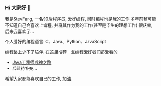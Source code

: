### Hi 大家好 👋

<!--
**StevFang/StevFang** is a ✨ _special_ ✨ repository because its `README.md` (this file) appears on your GitHub profile.

Here are some ideas to get you started:

- 🔭 I’m currently working on ...
- 🌱 I’m currently learning ...
- 👯 I’m looking to collaborate on ...
- 🤔 I’m looking for help with ...
- 💬 Ask me about ...
- 📫 How to reach me: ...
- 😄 Pronouns: ...
- ⚡ Fun fact: ...
-->

我是StevFang, 一名90后程序员, 爱好编程, 同时编程也是我的工作  多年前我可能不知道自己会喜欢上编程, 并将其作为我的工作(甚至是毕生的理想工作)  很庆幸, 后来我喜欢了...

个人爱好的编程语言: C、Java、Python、JavaScript

编程路上少不了陪伴, 在这里推荐一些编程爱好者们都爱看的:
- [Java工程师成神之路](https://hollischuang.github.io/toBeTopJavaer/#/)
- 后续待补充...


希望大家都能喜欢自己的工作, 加油.
